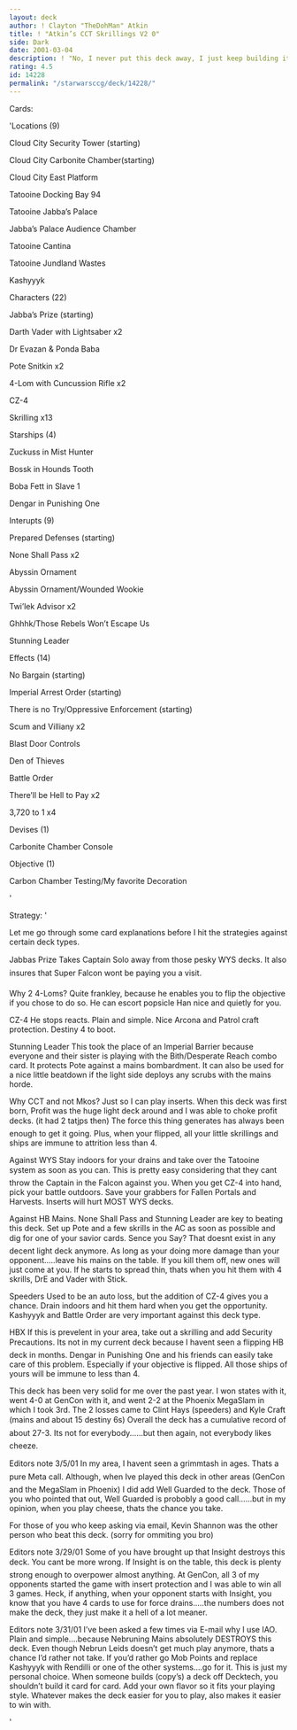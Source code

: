 ```yaml
---
layout: deck
author: ! Clayton "TheDohMan" Atkin
title: ! "Atkin’s CCT Skrillings V2 0"
side: Dark
date: 2001-03-04
description: ! "No, I never put this deck away, I just keep building it stronger than it was before.  I’ve played with this deck off and on since I won the state championships with it in 2000."
rating: 4.5
id: 14228
permalink: "/starwarsccg/deck/14228/"
---
```

Cards: 

'Locations (9)

Cloud City Security Tower (starting)

Cloud City Carbonite Chamber(starting)

Cloud City East Platform

Tatooine Docking Bay 94

Tatooine Jabba’s Palace

Jabba’s Palace Audience Chamber

Tatooine Cantina

Tatooine Jundland Wastes

Kashyyyk


Characters (22)

Jabba’s Prize (starting)

Darth Vader with Lightsaber x2

Dr Evazan & Ponda Baba

Pote Snitkin x2

4-Lom with Cuncussion Rifle x2

CZ-4

Skrilling x13


Starships (4)

Zuckuss in Mist Hunter

Bossk in Hounds Tooth

Boba Fett in Slave 1

Dengar in Punishing One


Interupts (9)

Prepared Defenses (starting)

None Shall Pass x2

Abyssin Ornament

Abyssin Ornament/Wounded Wookie

Twi’lek Advisor x2

Ghhhk/Those Rebels Won’t Escape Us

Stunning Leader


Effects (14)

No Bargain (starting)

Imperial Arrest Order (starting)

There is no Try/Oppressive Enforcement (starting)

Scum and Villiany x2

Blast Door Controls

Den of Thieves

Battle Order

There’ll be Hell to Pay x2

3,720 to 1 x4


Devises (1)

Carbonite Chamber Console


Objective (1)

Carbon Chamber Testing/My favorite Decoration


'

Strategy: '

  Let me go through some card explanations before I hit the strategies against certain deck types.

Jabbas Prize  Takes Captain Solo away from those pesky WYS decks.  It also insures that Super Falcon wont be paying you a visit.


Why 2 4-Loms?  Quite frankley, because he enables you to flip the objective if you chose to do so.  He can escort popsicle Han nice and quietly for you.  


CZ-4  He stops reacts.  Plain and simple.  Nice Arcona and Patrol craft protection.  Destiny 4 to boot.


Stunning Leader  This took the place of an Imperial Barrier because everyone and their sister is playing with the Bith/Desperate Reach combo card.  It protects Pote against a mains bombardment.  It can also be used for a nice little beatdown if the light side deploys any scrubs with the mains horde.


Why CCT and not Mkos? Just so I can play inserts.  When this deck was first born, Profit was the huge light deck around and I was able to choke profit decks. (it had 2 tatjps then) The force this thing generates has always been enough to get it going.  Plus, when your flipped, all your little skrillings and ships are immune to attrition less than 4.  


  Against WYS  Stay indoors for your drains and take over the Tatooine system as soon as you can.  This is pretty easy considering that they cant throw the Captain in the Falcon against you.  When you get CZ-4 into hand, pick your battle outdoors.  Save your grabbers for Fallen Portals and Harvests.  Inserts will hurt MOST WYS decks.  


  Against HB Mains.  None Shall Pass and Stunning Leader are key to beating this deck.  Set up Pote and a few skrills in the AC as soon as possible and dig for one of your savior cards.  Sence you Say?  That doesnt exist in any decent light deck anymore.  As long as your doing more damage than your opponent.....leave his mains on the table.  If you kill them off, new ones will just come at you.  If he starts to spread thin, thats when you hit them with 4 skrills, DrE and Vader with Stick.  


  Speeders  Used to be an auto loss, but the addition of CZ-4 gives you a chance.  Drain indoors and hit them hard when you get the opportunity.  Kashyyyk and Battle Order are very important against this deck type. 


  HBX  If this is prevelent in your area, take out a skrilling and add Security Precautions.  Its not in my current deck because I havent seen a flipping HB deck in months.  Dengar in Punishing One and his friends can easily take care of this problem.  Especially if your objective is flipped.  All those ships of yours will be immune to less than 4.  


  This deck has been very solid for me over the past year.  I won states with it, went 4-0 at GenCon with it, and went 2-2 at the Phoenix MegaSlam in which I took 3rd.  The 2 losses came to Clint Hays (speeders) and Kyle Craft (mains and about 15 destiny 6s) Overall the deck has a cumulative record of about 27-3.  Its not for everybody......but then again, not everybody likes cheeze.  


  Editors note 3/5/01  In my area, I havent seen a grimmtash in ages.  Thats a pure Meta call.  Although, when Ive played this deck in other areas (GenCon and the MegaSlam in Phoenix) I did add Well Guarded to the deck.  Those of you who pointed that out, Well Guarded is probobly a good call......but in my opinion, when you play cheese, thats the chance you take.  

  For those of you who keep asking via email, Kevin Shannon was the other person who beat this deck. (sorry for ommiting you bro)


  Editors note 3/29/01  Some of you have brought up that Insight destroys this deck.  You cant be more wrong.  If Insight is on the table, this deck is plenty strong enough to overpower almost anything.  At GenCon, all 3 of my opponents started the game with insert protection and I was able to win all 3 games.  Heck, if anything, when your opponent starts with Insight, you know that you have 4 cards to use for force drains.....the numbers does not make the deck, they just make it a hell of a lot meaner.  


Editors note 3/31/01  I’ve been asked a few times via E-mail why I use IAO.  Plain and simple....because Nebruning Mains absolutely DESTROYS this deck.  Even though Nebrun Leids doesn’t get much play anymore, thats a chance I’d  rather not take.  If you’d rather go Mob Points and replace Kashyyyk with Rendilli or one of the other systems....go for it.  This is just my personal choice.  When someone builds (copy’s) a deck off Decktech, you shouldn’t build it card for card.  Add your own flavor so it fits your playing style.  Whatever makes the deck easier for you to play, also makes it easier to win with.  



'
